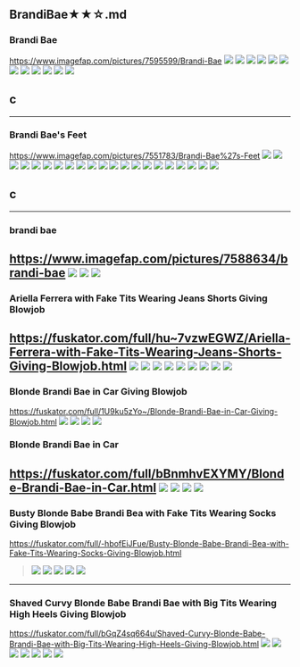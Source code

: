 ## BrandiBae★★☆.md
### Brandi Bae
https://www.imagefap.com/pictures/7595599/Brandi-Bae
![](https://x.imagefapusercontent.com/u/Harker18/7595599/1050777321/teencurves_brandi_bae_057.jpg)
![](https://x.imagefapusercontent.com/u/Harker18/7595599/2095155511/teencurves_brandi_bae_058.jpg)
![](https://x.imagefapusercontent.com/u/Harker18/7595599/1123354432/teencurves_brandi_bae_103.jpg)
![](https://x.imagefapusercontent.com/u/Harker18/7595599/967126299/teencurves_brandi_bae_104.jpg)
![](https://x.imagefapusercontent.com/u/Harker18/7595599/1028275737/teencurves_brandi_bae_105.jpg)
![](https://x.imagefapusercontent.com/u/Harker18/7595599/1873978622/teencurves_brandi_bae_106.jpg)
![](https://x.imagefapusercontent.com/u/Harker18/7595599/1256591692/teencurves_brandi_bae_107.jpg)
![](https://x.imagefapusercontent.com/u/Harker18/7595599/1693454354/teencurves_brandi_bae_126.jpg)
![](https://x.imagefapusercontent.com/u/Harker18/7595599/82930647/teencurves_brandi_bae_127.jpg)
![](https://x.imagefapusercontent.com/u/Harker18/7595599/2011724321/teencurves_brandi_bae_128.jpg)
![](https://x.imagefapusercontent.com/u/Harker18/7595599/149069264/teencurves_brandi_bae_148.jpg)
![](https://x.imagefapusercontent.com/u/Harker18/7595599/1418234153/teencurves_brandi_bae_149.jpg)
![]()
![]()
![]()
![]()
![]()
![]()
![]()
![]()
![]()
![]()
## c
---
### Brandi Bae's Feet
https://www.imagefap.com/pictures/7551783/Brandi-Bae%27s-Feet
![](https://x.imagefapusercontent.com/u/Deepsurf3/7551783/273478845/01.jpg)
![](https://x.imagefapusercontent.com/u/Deepsurf3/7551783/1641414609/1qulj4.jpg)
![](https://x.imagefapusercontent.com/u/Deepsurf3/7551783/342464995/1quljg.jpg)
![](https://x.imagefapusercontent.com/u/Deepsurf3/7551783/2069878529/1quljl.jpg)
![](https://x.imagefapusercontent.com/u/Deepsurf3/7551783/1757538692/1quljn.jpg)
![](https://x.imagefapusercontent.com/u/Deepsurf3/7551783/502988514/1quljo.jpg)
![](https://x.imagefapusercontent.com/u/Deepsurf3/7551783/1500713563/1qulti.jpg)
![](https://x.imagefapusercontent.com/u/Deepsurf3/7551783/1172417839/02_1.jpg)
![](https://x.imagefapusercontent.com/u/Deepsurf3/7551783/815998277/05.jpg)
![](https://x.imagefapusercontent.com/u/Deepsurf3/7551783/1547721697/06_1.jpg)
![](https://x.imagefapusercontent.com/u/Deepsurf3/7551783/2023739739/08_2.jpg)
![](https://x.imagefapusercontent.com/u/Deepsurf3/7551783/913279854/1rtar6.jpg)
![](https://x.imagefapusercontent.com/u/Deepsurf3/7551783/354228966/1rtara.jpg)
![](https://x.imagefapusercontent.com/u/Deepsurf3/7551783/1706231430/1rtarb.jpg)
![](https://x.imagefapusercontent.com/u/Deepsurf3/7551783/685715091/1rtarc.jpg)
![](https://x.imagefapusercontent.com/u/Deepsurf3/7551783/1462593387/011.jpg)
![](https://x.imagefapusercontent.com/u/Deepsurf3/7551783/60964145/10_1.jpg)
![](https://x.imagefapusercontent.com/u/Deepsurf3/7551783/1174082025/11.jpg)
![](https://x.imagefapusercontent.com/u/Deepsurf3/7551783/1439199251/19_1.jpg)
![](https://x.imagefapusercontent.com/u/Deepsurf3/7551783/7143547/12.jpg)
![](https://x.imagefapusercontent.com/u/Deepsurf3/7551783/2036278462/92861_173.jpg)
## c
---
### brandi bae
https://www.imagefap.com/pictures/7588634/brandi-bae
![](https://x.imagefapusercontent.com/u/yas8701/7588634/644257454/scene05401.png)
![](https://x.imagefapusercontent.com/u/yas8701/7588634/1191888206/scene05941.png)
![](https://x.imagefapusercontent.com/u/yas8701/7588634/1006439048/scene06031.png)
---
### Ariella Ferrera with Fake Tits Wearing Jeans Shorts Giving Blowjob
https://fuskator.com/full/hu~7vzwEGWZ/Ariella-Ferrera-with-Fake-Tits-Wearing-Jeans-Shorts-Giving-Blowjob.html
![](https://i9.fuskator.com/large/hu~7vzwEGWZ/Ariella-Ferrera-with-Fake-Tits-Wearing-Jeans-Shorts-Giving-Blowjob-1.jpg)
![](https://i9.fuskator.com/large/hu~7vzwEGWZ/Ariella-Ferrera-with-Fake-Tits-Wearing-Jeans-Shorts-Giving-Blowjob-2.jpg)
![](https://i9.fuskator.com/large/hu~7vzwEGWZ/Ariella-Ferrera-with-Fake-Tits-Wearing-Jeans-Shorts-Giving-Blowjob-3.jpg)
![](https://i9.fuskator.com/large/hu~7vzwEGWZ/Ariella-Ferrera-with-Fake-Tits-Wearing-Jeans-Shorts-Giving-Blowjob-5.jpg)
![](https://i9.fuskator.com/large/hu~7vzwEGWZ/Ariella-Ferrera-with-Fake-Tits-Wearing-Jeans-Shorts-Giving-Blowjob-7.jpg)
![](https://i9.fuskator.com/large/hu~7vzwEGWZ/Ariella-Ferrera-with-Fake-Tits-Wearing-Jeans-Shorts-Giving-Blowjob-11.jpg)
![](https://i9.fuskator.com/large/hu~7vzwEGWZ/Ariella-Ferrera-with-Fake-Tits-Wearing-Jeans-Shorts-Giving-Blowjob-12.jpg)
![](https://i9.fuskator.com/large/hu~7vzwEGWZ/Ariella-Ferrera-with-Fake-Tits-Wearing-Jeans-Shorts-Giving-Blowjob-13.jpg)
![](https://i9.fuskator.com/large/hu~7vzwEGWZ/Ariella-Ferrera-with-Fake-Tits-Wearing-Jeans-Shorts-Giving-Blowjob-15.jpg)
---
### Blonde Brandi Bae in Car Giving Blowjob
https://fuskator.com/full/1U9ku5zYo~/Blonde-Brandi-Bae-in-Car-Giving-Blowjob.html
![](https://i9.fuskator.com/large/1U9ku5zYo~/Blonde-Brandi-Bae-in-Car-Giving-Blowjob-1.jpg)
![](https://i9.fuskator.com/large/1U9ku5zYo~/Blonde-Brandi-Bae-in-Car-Giving-Blowjob-5.jpg)
![](https://i9.fuskator.com/large/1U9ku5zYo~/Blonde-Brandi-Bae-in-Car-Giving-Blowjob-9.jpg)
![](https://i9.fuskator.com/large/1U9ku5zYo~/Blonde-Brandi-Bae-in-Car-Giving-Blowjob-10.jpg)
### Blonde Brandi Bae in Car
https://fuskator.com/full/bBnmhvEXYMY/Blonde-Brandi-Bae-in-Car.html
![](https://i9.fuskator.com/large/bBnmhvEXYMY/Blonde-Brandi-Bae-in-Car-6.jpg)
![](https://i9.fuskator.com/large/bBnmhvEXYMY/Blonde-Brandi-Bae-in-Car-7.jpg)
![](https://i9.fuskator.com/large/bBnmhvEXYMY/Blonde-Brandi-Bae-in-Car-8.jpg)
![](https://i9.fuskator.com/large/bBnmhvEXYMY/Blonde-Brandi-Bae-in-Car-9.jpg)
---
### Busty Blonde Babe Brandi Bea with Fake Tits Wearing Socks Giving Blowjob
https://fuskator.com/full/-hbofEiJFue/Busty-Blonde-Babe-Brandi-Bea-with-Fake-Tits-Wearing-Socks-Giving-Blowjob.html
>![](https://i8.fuskator.com/large/-hbofEiJFue/Busty-Blonde-Babe-Brandi-Bea-with-Fake-Tits-Wearing-Socks-Giving-Blowjob-4.jpg)
![](https://i8.fuskator.com/large/-hbofEiJFue/Busty-Blonde-Babe-Brandi-Bea-with-Fake-Tits-Wearing-Socks-Giving-Blowjob-7.jpg)
![](https://i8.fuskator.com/large/-hbofEiJFue/Busty-Blonde-Babe-Brandi-Bea-with-Fake-Tits-Wearing-Socks-Giving-Blowjob-8.jpg)
![](https://i8.fuskator.com/large/-hbofEiJFue/Busty-Blonde-Babe-Brandi-Bea-with-Fake-Tits-Wearing-Socks-Giving-Blowjob-10.jpg)
![](https://i8.fuskator.com/large/-hbofEiJFue/Busty-Blonde-Babe-Brandi-Bea-with-Fake-Tits-Wearing-Socks-Giving-Blowjob-12.jpg)
---
### Shaved Curvy Blonde Babe Brandi Bae with Big Tits Wearing High Heels Giving Blowjob
https://fuskator.com/full/bGqZ4sq664u/Shaved-Curvy-Blonde-Babe-Brandi-Bae-with-Big-Tits-Wearing-High-Heels-Giving-Blowjob.html
![](https://i8.fuskator.com/large/bGqZ4sq664u/Shaved-Curvy-Blonde-Babe-Brandi-Bae-with-Big-Tits-Wearing-High-Heels-Giving-Blowjob-2.jpg)
![](https://i8.fuskator.com/large/bGqZ4sq664u/Shaved-Curvy-Blonde-Babe-Brandi-Bae-with-Big-Tits-Wearing-High-Heels-Giving-Blowjob-6.jpg)
![](https://i8.fuskator.com/large/bGqZ4sq664u/Shaved-Curvy-Blonde-Babe-Brandi-Bae-with-Big-Tits-Wearing-High-Heels-Giving-Blowjob-8.jpg)
![](https://i8.fuskator.com/large/bGqZ4sq664u/Shaved-Curvy-Blonde-Babe-Brandi-Bae-with-Big-Tits-Wearing-High-Heels-Giving-Blowjob-11.jpg)
![](https://i8.fuskator.com/large/bGqZ4sq664u/Shaved-Curvy-Blonde-Babe-Brandi-Bae-with-Big-Tits-Wearing-High-Heels-Giving-Blowjob-15.jpg)
![](https://i8.fuskator.com/large/hXBjfYe~8zL/Curvy-Shaved-Blonde-Brandi-Bae-from-BangBros-11.jpg)
![](https://i8.fuskator.com/large/hXBjfYe~8zL/Curvy-Shaved-Blonde-Brandi-Bae-from-BangBros-19.jpg)
